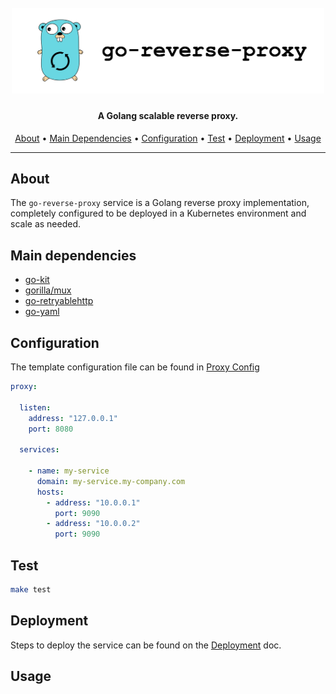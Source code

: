<h1 align="center">
  <br>
  <img width="500" src="docs/logo.png" alt="ArminC AutoExec">
</h1>

<h4 align="center">A Golang scalable reverse proxy.</h4>

<p align="center">
  <a href="#about">About</a> •
  <a href="#main-dependencies">Main Dependencies</a> •
  <a href="#configuration">Configuration</a> •
  <a href="#test">Test</a> •
  <a href="#deployment">Deployment</a> •
  <a href="#usage">Usage</a>
</p>

---

## About

The `go-reverse-proxy` service is a Golang reverse proxy implementation, completely configured to be deployed in a Kubernetes environment and scale as needed.

## Main dependencies
- [go-kit](https://github.com/go-kit/kit)
- [gorilla/mux](https://github.com/gorilla/mux)
- [go-retryablehttp](https://github.com/hashicorp/go-retryablehttp)
- [go-yaml](https://github.com/go-yaml/yaml)


## Configuration

The template configuration file can be found in [Proxy Config](proxy-configs/proxyConfig.yaml)

```yaml
proxy:

  listen:
    address: "127.0.0.1"
    port: 8080

  services:

    - name: my-service
      domain: my-service.my-company.com
      hosts:
        - address: "10.0.0.1"
          port: 9090
        - address: "10.0.0.2"
          port: 9090
```

## Test
```sh
make test
```

## Deployment

Steps to deploy the service can be found on the [Deployment](docs/deployment.md) doc.


## Usage
